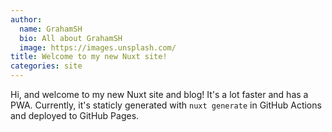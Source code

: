 ```yaml
---
author:
  name: GrahamSH
  bio: All about GrahamSH
  image: https://images.unsplash.com/
title: Welcome to my new Nuxt site!
categories: site
---
```

Hi, and welcome to my new Nuxt site and blog! It's a lot faster and has a PWA. Currently, it's staticly generated with ``nuxt generate`` in GitHub Actions and deployed to GitHub Pages.
